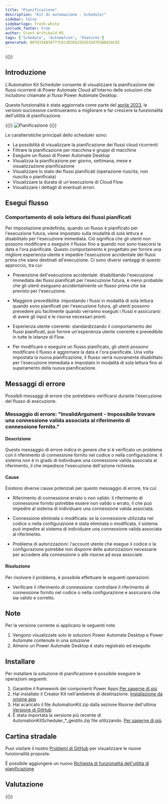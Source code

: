 ```yaml
---
title: "Pianificazione"
description: "Kit di automazione - Scheduler"
sidebar: false
sidebarlogo: fresh-white
include_footer: true
author: Grant-Archibald-MS
tags: ['Schedule', 'Automation', 'Features']
generated: B97833AB30777C813B3E62592D32D7E5B882ACEE
---
```


{{<toc>}}

## Introduzione

L'Automation Kit Scheduler consente di visualizzare la pianificazione dei flussi ricorrenti di Power Automate Cloud all'interno delle soluzioni che includono chiamate ai flussi Power Automate Desktop.

Questa funzionalità è stata aggiornata come parte del [aprile 2023](/it/releases/march-2023), le versioni successive continueranno a migliorare e far crescere la funzionalità dell'utilità di pianificazione.

{{<border>}}
![Pianificazione](/images/schedule.png)
{{</border>}}

Le caratteristiche principali dello scheduler sono:

- La possibilità di visualizzare la pianificazione dei flussi cloud ricorrenti
- Filtrare la pianificazione per macchina e gruppi di macchine
- Eseguire un flusso di Power Automate Desktop
- Visualizza la pianificazione per giorno, settimana, mese e visualizzazione pianificazione
- Visualizzare lo stato dei flussi pianificati (operazione riuscita, non riuscita o pianificata)
- Visualizzare la durata di un'esecuzione di Cloud Flow
- Visualizzare i dettagli di eventuali errori.

## Esegui flusso

### Comportamento di sola lettura dei flussi pianificati

Per impostazione predefinita, quando un flusso è pianificato per l'esecuzione futura, viene impostato sulla modalità di sola lettura e disabilitato per l'esecuzione immediata. Ciò significa che gli utenti non possono modificare o eseguire il flusso fino a quando non sono trascorsi la data e l'ora pianificate. Questo comportamento è progettato per fornire una migliore esperienza utente e impedire l'esecuzione accidentale dei flussi prima che siano destinati all'esecuzione.
Ci sono diversi vantaggi di questo approccio, tra cui:

- Prevenzione dell'esecuzione accidentale: disabilitando l'esecuzione immediata dei flussi pianificati per l'esecuzione futura, è meno probabile che gli utenti eseguano accidentalmente un flusso prima che sia previsto per l'esecuzione.

- Maggiore prevedibilità: impostando i flussi in modalità di sola lettura quando sono pianificati per l'esecuzione futura, gli utenti possono prevedere più facilmente quando verranno eseguiti i flussi e assicurarsi di avere gli input e le risorse necessari pronti.

- Esperienza utente coerente: standardizzando il comportamento dei flussi pianificati, può fornire un'esperienza utente coerente e prevedibile in tutte le istanze di Flow.

- Per modificare o eseguire un flusso pianificato, gli utenti possono modificare il flusso e aggiornare la data e l'ora pianificate. Una volta impostata la nuova pianificazione, il flusso verrà nuovamente disabilitato per l'esecuzione immediata e impostato in modalità di sola lettura fino al superamento della nuova pianificazione.

## Messaggi di errore

Possibili messaggi di errore che potrebbero verificarsi durante l'esecuzione del flusso di esecuzione.

### Messaggio di errore: "InvalidArgument - Impossibile trovare una connessione valida associata al riferimento di connessione fornito."

#### Descrizione

Questo messaggio di errore indica in genere che si è verificato un problema con il riferimento di connessione fornito nel codice o nella configurazione. Il sistema non è in grado di individuare una connessione valida associata al riferimento, il che impedisce l'esecuzione dell'azione richiesta.

#### Cause

Esistono diverse cause potenziali per questo messaggio di errore, tra cui:

- Riferimento di connessione errato o non valido: il riferimento di connessione fornito potrebbe essere non valido o errato, il che può impedire al sistema di individuare una connessione valida associata.

- Connessione eliminata o modificata: se la connessione utilizzata nel codice o nella configurazione è stata eliminata o modificata, il sistema può impedire al sistema di individuare una connessione valida associata al riferimento.

- Problema di autorizzazioni: l'account utente che esegue il codice o la configurazione potrebbe non disporre delle autorizzazioni necessarie per accedere alla connessione o alle risorse ad essa associate.

#### Risoluzione

Per risolvere il problema, è possibile effettuare le seguenti operazioni:

- Verificare il riferimento di connessione: controllare il riferimento di connessione fornito nel codice o nella configurazione e assicurarsi che sia valido e corretto.

## Note

Per la versione corrente si applicano le seguenti note

1. Vengono visualizzate solo le soluzioni Power Automate Desktop e Power Automate contenute in una soluzione
1. Almeno un Power Automate Desktop è stato registrato ed eseguito

## Installare

Per installare la soluzione di pianificazione è possibile eseguire le operazioni seguenti:

1. Garantire il framework dei componenti Power Apps <a href="https://learn.microsoft.com/en-us/power-apps/developer/component-framework/component-framework-for-canvas-apps#enable-the-power-apps-component-framework-feature" target="_blank">Per saperne di più</a>
1. Hai installato il Creator Kit nell'ambiente di destinazione. <a href="https://appsource.microsoft.com/en-us/product/dynamics-365/microsoftpowercatarch.creatorkit1" target="_blank">Installazione da origine app</a>
1. Hai scaricato il file AutomationKit.zip dalla sezione Risorse dell'ultima <a href="https://github.com/microsoft/powercat-automation-kit/releases" target="_blank">Versione di GitHub</a>
1. È stata importata la versione più recente di AutomationKitScheduler_*_gestito.zip file utilizzando. <a href='https://learn.microsoft.com/en-us/power-apps/maker/data-platform/import-update-export-solutions' target="_blank">Per saperne di più</a>

## Cartina stradale

Puoi visitare il nostro <a href="https://github.com/microsoft/powercat-automation-kit/issues?q=is%3Aissue+is%3Aopen+label%3Ascheduler" target="_blank">Problemi di GitHub</a> per visualizzare le nuove funzionalità proposte.

È possibile aggiungere un nuovo <a href="https://github.com/microsoft/powercat-automation-kit/issues/new?assignees=&labels=automation-kit%2Cenhancement%2Cscheduler&template=2-automation-kit-feature.yml&title=%5BAutomation+Kit+-+Feature%5D%3A+FEATURE+TITLE" target="_blank">Richiesta di funzionalità dell'utilità di pianificazione</a>

## Valutazione

{{<questions name="/content/it/features/scheduler.json" completed="Grazie per aver fornito feedback" showNavigationButtons="false" locale="it">}}
